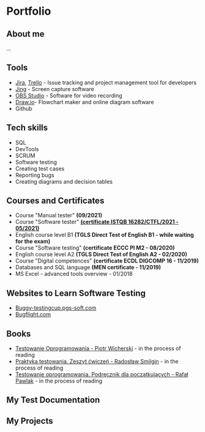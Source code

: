 # Portfolio

## About me
...

## Tools
* [Jira](https://www.atlassian.com/software/jira), [Trello](https://trello.com/) - Issue tracking and project management tool for developers
* [Jing](https://jing.softonic.pl/) - Screen capture software
* [OBS Studio](https://obsproject.com/download) - Software for video recording
* [Draw.io](https://app.diagrams.net/)- Flowchart maker and online diagram software
* Github

## Tech skills
* SQL
* DevTools
* SCRUM
* Software testing
* Creating test cases
* Reporting bugs
* Creating diagrams and decision tables

## Courses and Certificates
* Course "Manual tester" **(09/2021)**
* Course "Software tester" **[(certificate ISTQB 16282/CTFL/2021 - 05/2021)](http://scr.istqb.org/)**
* English course level B1 **(TGLS Direct Test of English B1 - while waiting for the exam)**
* Course "Software testing" **(certificate ECCC PI M2 - 08/2020)**
* English course level A2 **(TGLS Direct Test of English A2 - 02/2020)**                      
* Course "Digital competences" **(certificate ECDL DIGCOMP 16 - 11/2019)**
* Databases and SQL language **(MEN certificate - 11/2019)**
* MS Excel - advanced tools overview - 01/2018

## Websites to Learn Software Testing
* [Buggy-testingcup.pgs-soft.com](https://buggy-testingcup.pgs-soft.com/)
* [Bugflight.com](https://d2w2jjkdesgj2v.cloudfront.net/login)

## Books
* [Testowanie Oprogramowania - Piotr Wicherski](https://pwicherski.gitbook.io/testowanie-oprogramowania/) - in the process of reading 
* [Praktyka testowania. Zeszyt ćwiczeń - Radosław Smilgin](https://ksiegarnia.pwn.pl/Praktyka-testowania,847295499,p.html) - in the process of reading
* [Testowanie oprogramowania. Podręcznik dla początkujących - Rafał Pawlak](https://helion.pl/ksiazki/testowanie-oprogramowania-podrecznik-dla-poczatkujacych-rafal-pawlak,szteop.htm?_ga=NC.1384359092-1587824560&abpar1=desktop&abpar2=236563.1746781.&abpcid=41&abpid=11&bb_coid=3069019&bb_id=3#format/d) - in the process of reading

## My Test Documentation
## My Projects
